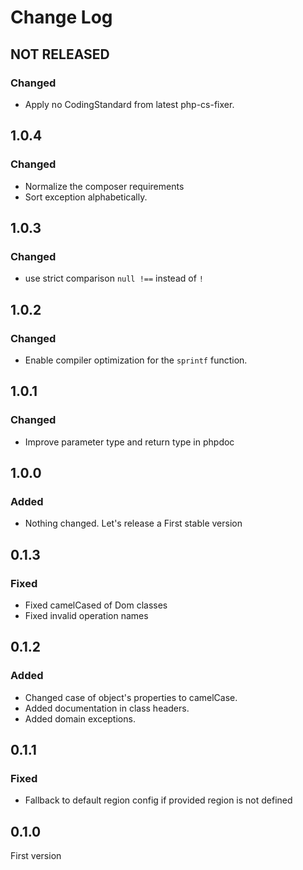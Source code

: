 # Change Log

## NOT RELEASED

### Changed

- Apply no CodingStandard from latest php-cs-fixer.

## 1.0.4

### Changed

- Normalize the composer requirements
- Sort exception alphabetically.

## 1.0.3

### Changed

- use strict comparison `null !==` instead of `!`

## 1.0.2

### Changed

- Enable compiler optimization for the `sprintf` function.

## 1.0.1

### Changed

- Improve parameter type and return type in phpdoc

## 1.0.0

### Added

- Nothing changed. Let's release a First stable version

## 0.1.3

### Fixed

- Fixed camelCased of Dom classes
- Fixed invalid operation names

## 0.1.2

### Added

- Changed case of object's properties to camelCase.
- Added documentation in class headers.
- Added domain exceptions.

## 0.1.1

### Fixed

- Fallback to default region config if provided region is not defined

## 0.1.0

First version
